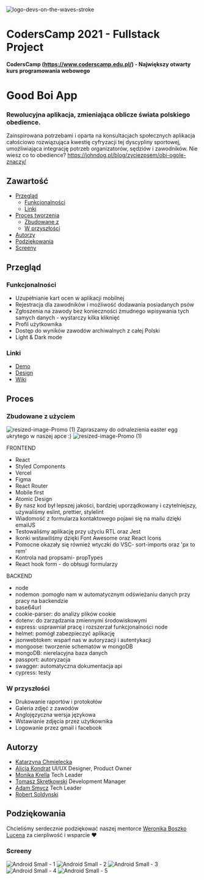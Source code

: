 
![logo-devs-on-the-waves-stroke](https://user-images.githubusercontent.com/19845958/148255475-9f24bd68-7020-42e8-a0d7-c2ed885848e5.png)


# CodersCamp 2021 - Fullstack Project
**CodersCamp (https://www.coderscamp.edu.pl/) - Największy otwarty kurs programowania webowego** 

# Good Boi App

### Rewolucyjna aplikacja, zmieniająca oblicze świata polskiego obedience.
Zainspirowana potrzebami i oparta na konsultacjach społecznych aplikacja całościowo rozwiązująca kwestię cyfryzacji tej dyscypliny sportowej, umożliwiająca integrację potrzeb organizatorów, sędziów i zawodników.
Nie wiesz co to obedience? https://johndog.pl/blog/zyciezpsem/obi-ogole-znaczy/

## Zawartość

- [Przegląd](#przegląd)
  - [Funkcjonalności](#funkcjonalności)
  - [Linki](#linki)
- [Proces tworzenia](#proces)
  - [Zbudowane z](#zbudowane-z-użyciem)
  - [W przyszłości](#w-przyszłości)
- [Autorzy](#autorzy)
- [Podziękowania](#podziękowania)
-  [Screeny](#screeny)

## Przegląd

### Funkcjonalności

- Uzupełnianie kart ocen w aplikacji mobilnej
- Rejestracja dla zawodników i możliwość dodawania posiadanych psów
- Zgłoszenia na zawody bez konieczności żmudnego wpisywania tych samych danych - wystarczy kilka kliknięć
- Profil użytkownika
- Dostęp do wyników zawodów archiwalnych z całej Polski
- Light & Dark mode



### Linki

- [Demo](https://good-boi-application-lime.vercel.app/)
- [Design](https://www.figma.com/file/hOD9esjIhUdLSRM0Ijc31f/GOOD-BOI-APP?node-id=1657%3A4515)
- [Wiki](https://github.com/CC2021-WBL/GOOD-BOI-Application/wiki)

## Proces

### Zbudowane z użyciem
![resized-image-Promo (1)](https://user-images.githubusercontent.com/56206231/160007326-75c93c0d-d463-4003-b021-bf2225bde932.jpeg)
Zapraszamy do odnalezienia easter egg ukrytego w naszej apce :) ![resized-image-Promo (1)](https://user-images.githubusercontent.com/56206231/160007339-a1e10f70-9dfc-41bf-9bab-43d080a4bcca.jpeg)

FRONTEND
- React
- Styled Components
- Vercel
- Figma
- React Router
- Mobile first
- Atomic Design
- By nasz kod był lepszej jakości, bardziej uporządkowany i czytelniejszy, używaliśmy eslint, prettier, stylelint
- Wiadomość z formularza kontaktowego pojawi się na mailu dzięki emailJS
- Testowaliśmy aplikację przy użyciu RTL oraz Jest
- Ikonki wstawiliśmy dzięki Font Awesome oraz React Icons
- Pomocne okazały się również wtyczki do VSC- sort-imports oraz 'px to rem'
- Kontrola nad propsami- propTypes
- React hook form - do obłsugi formularzy

BACKEND
- node
- nodemon :pomogło nam w automatycznym odświeżaniu danych przy pracy na backendzie
- base64url
- cookie-parser: do analizy plików cookie
- dotenv: do zarządzania zmiennymi środowiskowymi
- express: usprawniał pracę i rozszerzał funkcjonalności node
- helmet: pomógł zabezpieczyć aplikację
- jsonwebtoken: wsparł nas w autoryzacji i autentykacji
- mongoose: tworzenie schematów w mongoDB
- mongoDB: nierelacyjna baza danych
- passport: autoryzacja
- swagger: automatyczna dokumentacja api
- cypress: testy

### W przyszłości

- Drukowanie raportów i protokołów
- Galeria zdjęć z zawodów
- Anglojęzyczna wersja językowa
- Wstawianie zdjęcia przez użytkownika
- Logowanie przez gmail i facebook

## Autorzy

 - [Katarzyna Chmielecka](https://github.com/KatarzynaChmielecka)
 - [Alicja Kondrat](https://github.com/pierwszazlewej)  UI/UX Designer, Product Owner
 - [Monika Krella](https://github.com/MonikaKrella) Tech Leader
 - [Tomasz Skrętkowski](https://github.com/n0macx) Development Manager
 - [Adam Smycz](https://github.com/Smyku6) Tech Leader
 - [Robert Soldynski](https://github.com/RobertS-ki) 

## Podziękowania
Chcieliśmy serdecznie podziękować naszej mentorce [Weronika Boszko Lucena](https://github.com/vieraboschkova) za cierpliwość i wsparcie ♥

### Screeny
![Android Small - 1](https://user-images.githubusercontent.com/56206231/153416062-cb61f9d8-7a6e-4d58-a3cf-cb8f90e2c87a.png)
![Android Small - 2](https://user-images.githubusercontent.com/56206231/153416232-81c9572f-5db0-46e7-b753-42d43b1a366e.png)
![Android Small - 3](https://user-images.githubusercontent.com/56206231/153416254-d6f6088f-7d26-402b-9c49-df2325f50148.png)
![Android Small - 4](https://user-images.githubusercontent.com/56206231/153416296-e6ca69c7-1117-4eb4-9694-59e83bc1cbba.png)
![Android Small - 5](https://user-images.githubusercontent.com/56206231/153416312-babefb6e-1f63-446c-8781-e9e93bf6a340.png)






